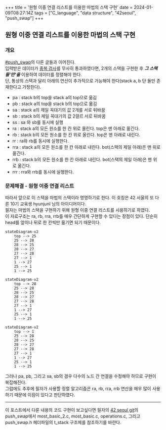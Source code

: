 +++
title = '원형 이중 연결 리스트를 이용한 마법의 스택 구현'
date = 2024-01-09T08:27:14Z
tags = ["C_language", "data structure", "42seoul", "push_swap"]
+++

## 원형 이중 연결 리스트를 이용한 마법의 스택 구현
  
### 개요
  
[#push_swap](https://budnarae.github.io/tags/push_swap/)의 다른 글들과 이어진다.  
입력받은 데이터가 [중복 검사]()를 무사히 통과하였다면, 2개의 스택을 구현한 후 ***그 스택들'만'을*** 이용하여 데이터를 정렬해야 한다.  
단, 통상의 스택과 달리 아래의 연산이 추가적으로 가능해야 한다(stack a, b 단 둘만 존재한다고 가정한다).  
  
 - pa : stack b의 top을 stack a의 top으로 옮김
 - pb : stack a의 top을 stack b의 top으로 옮김
 - sa : stack a의 제일 꼭대기의 값 2개를 서로 뒤바꿈
 - sb : stack b의 제일 꼭대기의 값 2갤르 서로 뒤바꿈
 - ss : sa 와 sb를 동시에 실행
 - ra : stack a의 모든 원소를 한 칸 위로 올린다. top은 맨 아래로 옮긴다.
 - rb : stack b의 모든 원소를 한 칸 위로 올린다. top은 맨 아래로 내린다.
 - rr : ra와 rb를 동시에 실행한다.
 - rra : stack a의 모든 원소를 한 칸 아래로 내린다. bot(스택의 제일 아래)은 맨 위로 옮긴다.
 - rrb : stack b의 모든 원소를 한 칸 아래로 내린다. bot(스택의 제일 아래)은 맨 위로 옮긴다.
 - rrr : rra와 rrb를 동시에 실행한다.
  
### 문제해결 - 원형 이중 연결 리스트
  
따라서 앞으로 이 스택을 마법의 스택이라 명명하기로 한다. 이 호칭은 42 서울의 또 다른 10기 교육생 hyunjunl 님의 아이디어이다.  
필자는 마법의 스택을 구현하기 위해 원형 이중 연결 리스트를 사용하기로 하였다.  
이 자료구조는 ra, rb, rra, rrb를 매우 간단하게 구현할 수 있다는 장점이 있다. 단순히 head를 앞이나 뒤로 한 칸씩만 옮기면 되기 때문이다.   

```mermaid
stateDiagram-v2
    top --> 25
    25 --> 28
    28 --> 25
    28 --> 27
    27 --> 28
    27 --> 1
    1 --> 27
    25 --> 1
    1 --> 25
```  
  
```mermaid
stateDiagram-v2
    top --> 28
    25 --> 28
    28 --> 25
    28 --> 27
    27 --> 28
    27 --> 1
    1 --> 27
    25 --> 1
    1 --> 25
```  
  
```mermaid
stateDiagram-v2
    top --> 1
    25 --> 28
    28 --> 25
    28 --> 27
    27 --> 28
    27 --> 1
    1 --> 27
    25 --> 1
    1 --> 25
```  
  
그러나 pa, pb, 그리고 sa, sb의 경우 다수의 노드 간 연결을 수정해야 하므로 구현이 복잡해진다.  
그럼에도 추후에 필자가 사용할 정렬 알고리즘은 ra, rb, rra, rrb 연산을 매우 많이 사용하기 때문에 이점이 있다고 판단하였다.  

---
  
이 포스트에서 다룬 내용의 코드 구현이 보고싶다면 필자의 [42 seoul git](https://github.com/Budnarae/42_seoul/tree/main)의 push_swap에서 most_basic_2.c, most_basic.c, operations.c, 그리고 push_swap.h 헤더파일의 t_stack 구조체를 참조하기를 바란다.